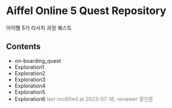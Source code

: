 # Aiffel Online 5 Quest Repository

아이펠 5기 리서치 과정 퀘스트

## Contents

- on-boarding_quest
- Exploration1
- Exploration2
- Exploration3
- Exploration4
- Exploration5
- Exploration6 <span style='color:gray'>last modified at 2023-07-18, reviewer 황인준</span>

